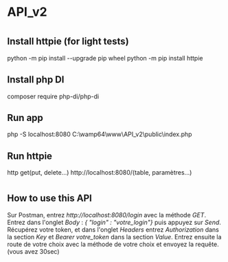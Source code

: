 # API_v2

#
## Install httpie (for light tests)
python -m pip install --upgrade pip wheel
python -m pip install httpie

## Install php DI
composer require php-di/php-di

## Run app
php -S localhost:8080 C:\wamp64\www\API_v2\public\index.php

## Run httpie
http get(put, delete...) http://localhost:8080/(table, paramètres...)

#
## How to use this API
Sur Postman, entrez *http://localhost:8080/login* avec la méthode *GET*.
Entrez dans l'onglet *Body* : *{ "login" : "votre_login"}* puis appuyez sur *Send*.
Récupérez votre token, et dans l'onglet *Headers* entrez *Authorization* dans la section *Key* et *Bearer votre_token* dans la section *Value*.
Entrez ensuite la route de votre choix avec la méthode de votre choix et envoyez la requête. (vous avez 30sec)